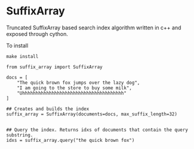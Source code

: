 # SuffixArray 
Truncated SuffixArray based search index algorithm written in c++ and exposed through cython.

To install
```
make install
```

```
from suffix_array import SuffixArray

docs = [
    "The quick brown fox jumps over the lazy dog",
    "I am going to the store to buy some milk",
    "Uhhhhhhhhhhhhhhhhhhhhhhhhhhhhhhhhhhhhhh"
]

## Creates and builds the index
suffix_array = SuffixArray(documents=docs, max_suffix_length=32)


## Query the index. Returns idxs of documents that contain the query substring.
idxs = suffix_array.query("the quick brown fox")
```
